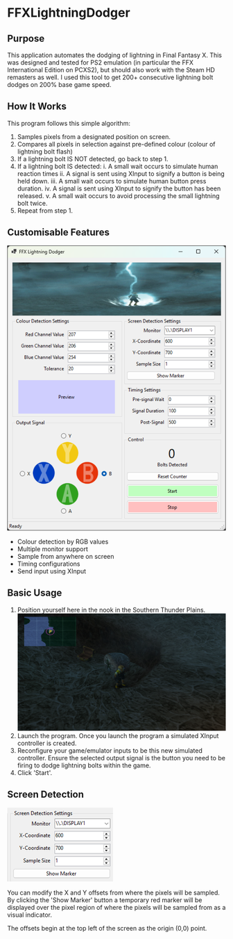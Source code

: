 # FFXLightningDodger

## Purpose
This application automates the dodging of lightning in Final Fantasy X. This was designed and tested for PS2 emulation (in particular the FFX International Edition on PCXS2), but should also work with the Steam HD remasters as well. I used this tool to get 200+ consecutive lightning bolt dodges on 200% base game speed.

## How It Works
This program follows this simple algorithm:
1. Samples pixels from a designated position on screen.
2. Compares all pixels in selection against pre-defined colour (colour of lightning bolt flash)
3. If a lightning bolt IS NOT detected, go back to step 1.
4. If a lightning bolt IS detected:
    i.  A small wait occurs to simulate human reaction times
    ii. A signal is sent using XInput to signify a button is being held down.
    iii. A small wait occurs to simulate human button press duration.
    iv. A signal is sent using XInput to signify the button has been released.
    v. A small wait occurs to avoid processing the small lightning bolt twice.
5. Repeat from step 1.


## Customisable Features
![UI Screenshot](Documentation/ui_1.png)
- Colour detection by RGB values
- Multiple monitor support
- Sample from anywhere on screen
- Timing configurations
- Send input using XInput

## Basic Usage
1. Position yourself here in the nook in the Southern Thunder Plains.
![Positioning](Documentation/position.png)
2. Launch the program. Once you launch the program a simulated XInput controller is created.
3. Reconfigure your game/emulator inputs to be this new simulated controller. Ensure the selected output signal is the button you need to be firing to dodge lightning bolts within the game.
4. Click 'Start'.

## Screen Detection
![UI Screenshot](Documentation/ui_2.png)

You can modify the X and Y offsets from where the pixels will be sampled. By clicking the 'Show Marker' button a temporary red marker will be displayed over the pixel region of where the pixels will be sampled from as a visual indicator.

The offsets begin at the top left of the screen as the origin (0,0) point.
